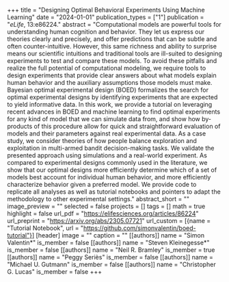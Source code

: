 +++
title = "Designing Optimal Behavioral Experiments Using Machine Learning"
date = "2024-01-01"
publication_types = ["1"]
publication = "_eLife_, 13:e86224."
abstract = "Computational models are powerful tools for understanding human cognition and behavior. They let us express our theories clearly and precisely, and offer predictions that can be subtle and often counter-intuitive. However, this same richness and ability to surprise means our scientific intuitions and traditional tools are ill-suited to designing experiments to test and compare these models. To avoid these pitfalls and realize the full potential of computational modeling, we require tools to design experiments that provide clear answers about what models explain human behavior and the auxiliary assumptions those models must make. Bayesian optimal experimental design (BOED) formalizes the search for optimal experimental designs by identifying experiments that are expected to yield informative data. In this work, we provide a tutorial on leveraging recent advances in BOED and machine learning to find optimal experiments for any kind of model that we can simulate data from, and show how by-products of this procedure allow for quick and straightforward evaluation of models and their parameters against real experimental data. As a case study, we consider theories of how people balance exploration and exploitation in multi-armed bandit decision-making tasks. We validate the presented approach using simulations and a real-world experiment. As compared to experimental designs commonly used in the literature, we show that our optimal designs more efficiently determine which of a set of models best account for individual human behavior, and more efficiently characterize behavior given a preferred model. We provide code to replicate all analyses as well as tutorial notebooks and pointers to adapt the methodology to other experimental settings."
abstract_short = ""
image_preview = ""
selected = false
projects = []
tags = []
math = true
highlight = false
url_pdf = "https://elifesciences.org/articles/86224"
url_preprint = "https://arxiv.org/abs/2305.07721"
url_custom = [{name = "Tutorial Notebook", url = "https://github.com/simonvalentin/boed-tutorial"}]
[header]
image = ""
caption = ""
[[authors]]
	name = "Simon Valentin*"
	is_member = false
[[authors]]
	name = "Steven Kleinegesse*"
	is_member = false
[[authors]]
	name = "Neil R. Bramley"
	is_member = true
[[authors]]
	name = "Peggy Seriès"
	is_member = false
[[authors]]
	name = "Michael U. Gutmann"
	is_member = false
[[authors]]
	name = "Christopher G. Lucas"
	is_member = false
+++

